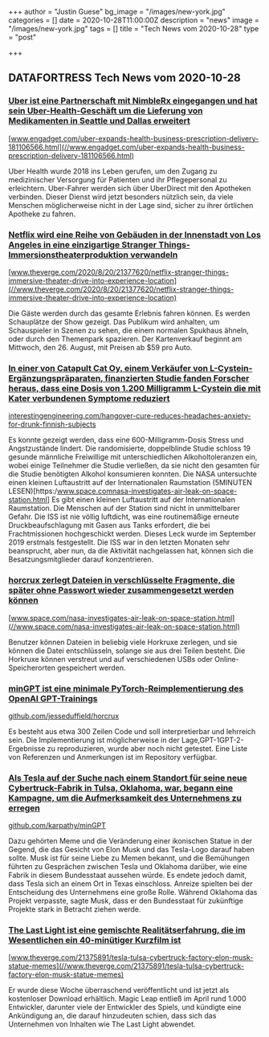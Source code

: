 +++
author = "Justin Guese"
bg_image = "/images/new-york.jpg"
categories = []
date = 2020-10-28T11:00:00Z
description = "news"
image = "/images/new-york.jpg"
tags = []
title = "Tech News vom 2020-10-28"
type = "post"

+++

        
## DATAFORTRESS Tech News vom 2020-10-28

### [Uber ist eine Partnerschaft mit NimbleRx eingegangen und hat sein Uber-Health-Geschäft um die Lieferung von Medikamenten in Seattle und Dallas erweitert](//www.engadget.com/uber-expands-health-business-prescription-delivery-181106566.html)


[www.engadget.com/uber-expands-health-business-prescription-delivery-181106566.html](//www.engadget.com/uber-expands-health-business-prescription-delivery-181106566.html)


Uber Health wurde 2018 ins Leben gerufen, um den Zugang zu medizinischer Versorgung für Patienten und ihr Pflegepersonal zu erleichtern. Uber-Fahrer werden sich über UberDirect mit den Apotheken verbinden. Dieser Dienst wird jetzt besonders nützlich sein, da viele Menschen möglicherweise nicht in der Lage sind, sicher zu ihrer örtlichen Apotheke zu fahren.


### [Netflix wird eine Reihe von Gebäuden in der Innenstadt von Los Angeles in eine einzigartige Stranger Things-Immersionstheaterproduktion verwandeln](//www.theverge.com/2020/8/20/21377620/netflix-stranger-things-immersive-theater-drive-into-experience-location)


[www.theverge.com/2020/8/20/21377620/netflix-stranger-things-immersive-theater-drive-into-experience-location](//www.theverge.com/2020/8/20/21377620/netflix-stranger-things-immersive-theater-drive-into-experience-location)


Die Gäste werden durch das gesamte Erlebnis fahren können. Es werden Schauplätze der Show gezeigt. Das Publikum wird anhalten, um Schauspieler in Szenen zu sehen, die einem normalen Spukhaus ähneln, oder durch den Themenpark spazieren. Der Kartenverkauf beginnt am Mittwoch, den 26. August, mit Preisen ab $59 pro Auto.


### [In einer von Catapult Cat Oy, einem Verkäufer von L-Cystein-Ergänzungspräparaten, finanzierten Studie fanden Forscher heraus, dass eine Dosis von 1.200 Milligramm L-Cystein die mit Kater verbundenen Symptome reduziert](//interestingengineering.com/hangover-cure-reduces-headaches-anxiety-for-drunk-finnish-subjects)


[interestingengineering.com/hangover-cure-reduces-headaches-anxiety-for-drunk-finnish-subjects](//interestingengineering.com/hangover-cure-reduces-headaches-anxiety-for-drunk-finnish-subjects)


Es konnte gezeigt werden, dass eine 600-Milligramm-Dosis Stress und Angstzustände lindert. Die randomisierte, doppelblinde Studie schloss 19 gesunde männliche Freiwillige mit unterschiedlichen Alkoholtoleranzen ein, wobei einige Teilnehmer die Studie verließen, da sie nicht den gesamten für die Studie benötigten Alkohol konsumieren konnten. Die NASA untersuchte einen kleinen Luftaustritt auf der Internationalen Raumstation (5MINUTEN LESEN)[https:/www.space.comnasa-investigates-air-leak-on-space-station.html] Es gibt einen kleinen Luftaustritt auf der Internationalen Raumstation. Die Menschen auf der Station sind nicht in unmittelbarer Gefahr. Die ISS ist nie völlig luftdicht, was eine routinemäßige erneute Druckbeaufschlagung mit Gasen aus Tanks erfordert, die bei Frachtmissionen hochgeschickt werden. Dieses Leck wurde im September 2019 erstmals festgestellt. Die ISS war in den letzten Monaten sehr beansprucht, aber nun, da die Aktivität nachgelassen hat, können sich die Besatzungsmitglieder darauf konzentrieren.


### [horcrux zerlegt Dateien in verschlüsselte Fragmente, die später ohne Passwort wieder zusammengesetzt werden können](//www.space.com/nasa-investigates-air-leak-on-space-station.html)


[www.space.com/nasa-investigates-air-leak-on-space-station.html](//www.space.com/nasa-investigates-air-leak-on-space-station.html)


Benutzer können Dateien in beliebig viele Horkruxe zerlegen, und sie können die Datei entschlüsseln, solange sie aus drei Teilen besteht. Die Horkruxe können verstreut und auf verschiedenen USBs oder Online-Speicherorten gespeichert werden.


### [minGPT ist eine minimale PyTorch-Reimplementierung des OpenAI GPT-Trainings](//github.com/jesseduffield/horcrux)


[github.com/jesseduffield/horcrux](//github.com/jesseduffield/horcrux)


Es besteht aus etwa 300 Zeilen Code und soll interpretierbar und lehrreich sein. Die Implementierung ist möglicherweise in der Lage,GPT-1GPT-2-Ergebnisse zu reproduzieren, wurde aber noch nicht getestet. Eine Liste von Referenzen und Anmerkungen ist im Repository verfügbar.


### [Als Tesla auf der Suche nach einem Standort für seine neue Cybertruck-Fabrik in Tulsa, Oklahoma, war, begann eine Kampagne, um die Aufmerksamkeit des Unternehmens zu erregen](//github.com/karpathy/minGPT)


[github.com/karpathy/minGPT](//github.com/karpathy/minGPT)


Dazu gehörten Meme und die Veränderung einer ikonischen Statue in der Gegend, die das Gesicht von Elon Musk und das Tesla-Logo darauf haben sollte. Musk ist für seine Liebe zu Memen bekannt, und die Bemühungen führten zu Gesprächen zwischen Tesla und Oklahoma darüber, wie eine Fabrik in diesem Bundesstaat aussehen würde. Es endete jedoch damit, dass Tesla sich an einem Ort in Texas einschloss. Anreize spielten bei der Entscheidung des Unternehmens eine große Rolle. Während Oklahoma das Projekt verpasste, sagte Musk, dass er den Bundesstaat für zukünftige Projekte stark in Betracht ziehen werde.


### [The Last Light ist eine gemischte Realitätserfahrung, die im Wesentlichen ein 40-minütiger Kurzfilm ist](//www.theverge.com/21375891/tesla-tulsa-cybertruck-factory-elon-musk-statue-memes)


[www.theverge.com/21375891/tesla-tulsa-cybertruck-factory-elon-musk-statue-memes](//www.theverge.com/21375891/tesla-tulsa-cybertruck-factory-elon-musk-statue-memes)


Er wurde diese Woche überraschend veröffentlicht und ist jetzt als kostenloser Download erhältlich. Magic Leap entließ im April rund 1.000 Entwickler, darunter viele der Entwickler des Spiels, und kündigte eine Ankündigung an, die darauf hinzudeuten schien, dass sich das Unternehmen von Inhalten wie The Last Light abwendet.